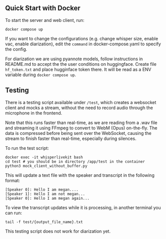 ## Quick Start with Docker
To start the server and web client, run:
```
docker compose up
```

If you want to change the configurations (e.g. change whisper size, enable vac, enable diarization), edit the `command` in docker-compose.yaml to specify the config.

For diarization we are using pyannote models, follow instructions in README.md to accept the the user conditions on huggingface. Create file `hf_token.txt` and place hugginface token there. It will be read as a ENV variable during `docker compose up`.


## Testing
There is a testing script available under `/test`, which creates a websocket client and mocks a stream, without the need to record audio through the microphone in the frontend.

Note that this runs faster than real-time, as we are reading from a .wav file and streaming it using FFmpeg to convert to WebM (Opus) on-the-fly. The data is compressed before being sent over the WebSocket, causing the stream to finish faster than real-time, especially during silences. 


To run the test script:
```
docker exec -it whisperlivekit bash
cd test # you should be in directory /app/test in the container
python3 mock_client_without_buffer.py
```

This will update a text file with the speaker and transcript in the following format:
```
[Speaker 0]: Hello I am megan....
[Speaker 1]: Hello I am not megan...
[Speaker 0]: Hello I am megan again...
```


To view the transcript updates while it is processing, in another terminal you can run:
```
tail -f test/{output_file_name}.txt
```

This testing script does not work for diarization yet.
